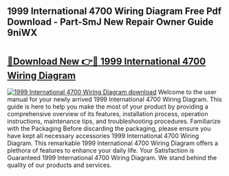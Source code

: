 ## 1999 International 4700 Wiring Diagram Free Pdf Download - Part-SmJ New Repair Owner Guide 9niWX

# <h2><a href="http://dfmot2a.blite.top/?on=1999+International+4700+Wiring+Diagram">🔗Download New 👉🔴 1999 International 4700 Wiring Diagram</a></h2>

[![1999 International 4700 Wiring Diagram download](https://i.imgur.com/lujVjoI.png)](http://dfmot2a.blite.top/?on=1999+International+4700+Wiring+Diagram)
Welcome to the user manual for your newly arrived 1999 International 4700 Wiring Diagram. This guide is here to help you make the most of your product by providing a comprehensive overview of its features, installation process, operation instructions, maintenance tips, and troubleshooting procedures. Familiarize with the Packaging Before discarding the packaging, please ensure you have kept all necessary accessories 1999 International 4700 Wiring Diagram. This remarkable 1999 International 4700 Wiring Diagram offers a plethora of features to enhance your daily life. Your Satisfaction is Guaranteed 1999 International 4700 Wiring Diagram. We stand behind the quality of our products and services.
